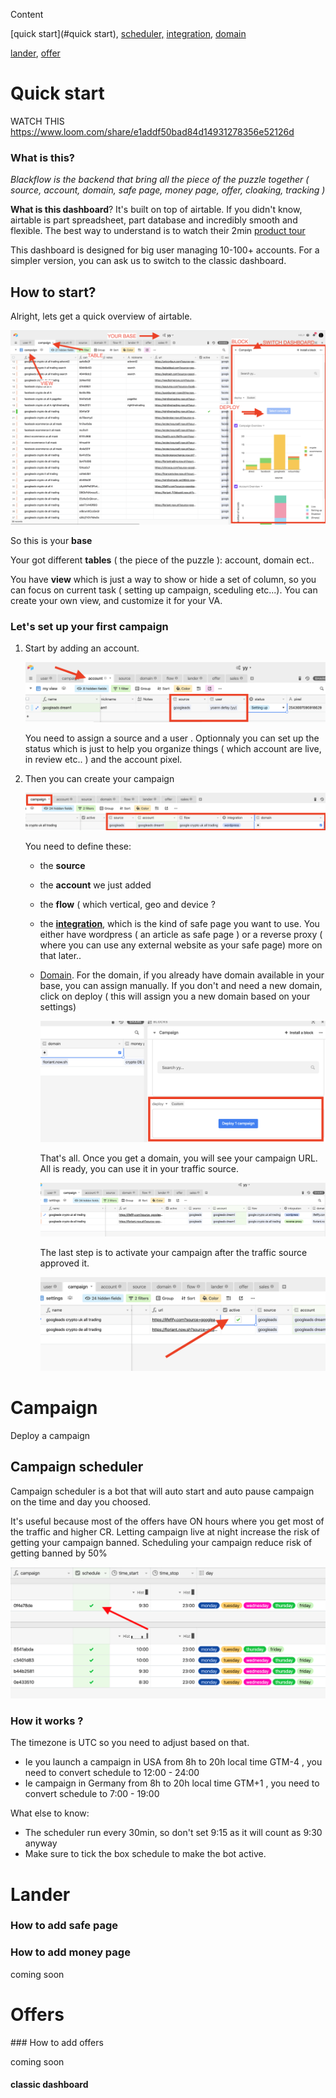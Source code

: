 Content

[quick start](#quick start), [scheduler,](#scheduler) [integration](#integration), [domain](#domain)

[lander](#lander), [offer](#offer)

# Quick start

WATCH THIS
https://www.loom.com/share/e1addf50bad84d14931278356e52126d

### What is this?

*Blackflow is the backend that bring all the piece of the puzzle together ( source, account, domain, safe page, money page, offer, cloaking, tracking )*

**What is this dashboard**? It's built on top of airtable. If you didn't know, airtable is part spreadsheet, part database and incredibly smooth and flexible. The best way to understand is to watch their 2min [product tour](https://airtable.com/product)

This dashboard is designed for big user managing 10-100+ accounts. For a simpler version, you can ask us to switch to the classic dashboard.

## How to start?

Alright, lets get a quick overview of airtable.

![Screen Shot 2020-03-24 at 10.53.53 AM.png](https://raw.githubusercontent.com/blackhatflow/storage/master/2020/03/24-10-58-14-Screen%20Shot%202020-03-24%20at%2010.53.53%20AM.png)

So this is your **base**

Your got different **tables** ( the piece of the puzzle ): account, domain ect..

You have **view** which is just a way to show or hide a set of column, so you can focus on current task ( setting up campaign, sceduling etc...). You can create your own view, and customize it for your VA.

### Let's set up your first campaign

1. Start by adding an account.
   
   ![Screen Shot 2020-03-24 at 11.03.17 AM.png](https://raw.githubusercontent.com/blackhatflow/storage/master/2020/03/24-11-03-55-Screen%20Shot%202020-03-24%20at%2011.03.17%20AM.png)
   
   You need to assign a source and a user . Optionnaly you can set up the status which is just to help you organize things ( which account are live, in review etc.. ) and the account pixel.

2. Then you can create your campaign
   
   ![Screen Shot 2020-03-24 at 11.07.15 AM.png](https://raw.githubusercontent.com/blackhatflow/storage/master/2020/03/24-11-08-07-Screen%20Shot%202020-03-24%20at%2011.07.15%20AM.png)
   
   You need to define these:
   
   - the **source** 
   
   - the **account** we just added
   
   - the **flow** ( which vertical, geo and device ?
   
   - the **[integration](#integration)**, which is the kind of safe page you want to use. You either have wordpress ( an article as safe page ) or a reverse proxy ( where you can use any external website as your safe page) more on that later..
   
   - [Domain](#domain). For the domain, if you already have domain available in your base, you can assign manually. If you don't and need a new domain, click on deploy ( this will assign you a new domain based on your settings)
     
     ![Screen Shot 2020-03-24 at 11.10.44 AM.png](https://raw.githubusercontent.com/blackhatflow/storage/master/2020/03/24-11-11-01-Screen%20Shot%202020-03-24%20at%2011.10.44%20AM.png)
     
     That's all. Once you get a domain, you will see your campaign URL. 
     All is ready, you can use it in your traffic source.
     
     ![Screen Shot 2020-03-24 at 11.11.41 AM.png](https://raw.githubusercontent.com/blackhatflow/storage/master/2020/03/24-11-11-46-Screen%20Shot%202020-03-24%20at%2011.11.41%20AM.png)
     
     The last step is to activate your campaign after the traffic source approved it.
     
     ![Screen Shot 2020-03-24 at 11.12.43 AM.png](https://raw.githubusercontent.com/blackhatflow/storage/master/2020/03/24-11-13-06-Screen%20Shot%202020-03-24%20at%2011.12.43%20AM.png)

# Campaign

Deploy a campaign

## Campaign scheduler

Campaign scheduler is a bot that will auto start and auto pause campaign on the time and day you choosed.

It's useful because most of the offers have ON hours where you get most of the traffic and higher CR. Letting campaign live at night increase the risk of getting your campaign banned. Scheduling your campaign reduce risk of getting banned by 50%

![Screen Shot 2020-03-18 at 11.12.20 AM.png](https://raw.githubusercontent.com/blackhatflow/storage/master/2020/03/20-15-49-12-Screen%20Shot%202020-03-18%20at%2011.12.20%20AM.png)

### How it works ?

The timezone is UTC so you need to adjust based on that.

- Ie you launch a campaign in USA from 8h to 20h local time GTM-4 , you need to convert schedule to 12:00 - 24:00
- Ie campaign in Germany from 8h to 20h local time GTM+1 , you need to convert schedule to 7:00 - 19:00

What else to know:

- The scheduler run every 30min, so don't set 9:15 as it will count as 9:30 anyway
- Make sure to tick the box schedule to make the bot active.

# Lander

### How to add safe page

### How to add money page

coming soon

# Offers

### How to add offers

coming soon

#### classic dashboard
